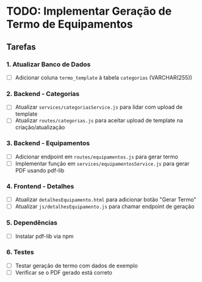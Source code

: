 # TODO: Implementar Geração de Termo de Equipamentos

## Tarefas

### 1. Atualizar Banco de Dados
- [ ] Adicionar coluna `termo_template` à tabela `categorias` (VARCHAR(255))

### 2. Backend - Categorias
- [ ] Atualizar `services/categoriasService.js` para lidar com upload de template
- [ ] Atualizar `routes/categorias.js` para aceitar upload de template na criação/atualização

### 3. Backend - Equipamentos
- [ ] Adicionar endpoint em `routes/equipamentos.js` para gerar termo
- [ ] Implementar função em `services/equipamentosService.js` para gerar PDF usando pdf-lib

### 4. Frontend - Detalhes
- [ ] Atualizar `detalhesEquipamento.html` para adicionar botão "Gerar Termo"
- [ ] Atualizar `js/detalhesEquipamento.js` para chamar endpoint de geração

### 5. Dependências
- [ ] Instalar pdf-lib via npm

### 6. Testes
- [ ] Testar geração de termo com dados de exemplo
- [ ] Verificar se o PDF gerado está correto
